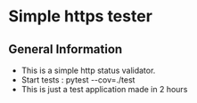 # Simple https tester
## General Information
- This is a simple http status validator.
- Start tests : pytest --cov=./test
- This is just a test application made in 2 hours



